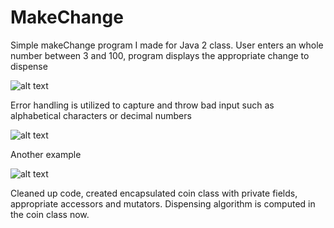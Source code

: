 # MakeChange

Simple makeChange program I made for Java 2 class.  User enters an whole number between 3 and 100, program displays the appropriate change to dispense 


![alt text](https://i.imgur.com/Ub7x5rc.png)

Error handling is utilized to capture and throw bad input such as alphabetical characters or decimal numbers

![alt text](https://i.imgur.com/90UPA7K.png)

Another example

![alt text](https://i.imgur.com/wJPXwHY.png)


Cleaned up code, created encapsulated coin class with private fields, appropriate accessors and mutators.  Dispensing algorithm is computed in the coin class now.  
